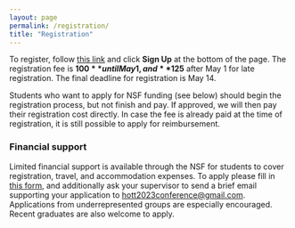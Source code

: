 ```yaml
---
layout: page
permalink: /registration/
title: "Registration"
---
```


To register, follow [this
link](https://starrez.housing.cmu.edu/StarRezPortalConference/go/Conferences/homotopy2023)
and click **Sign Up** at the bottom of the page.
The registration fee is **$100** until May 1, and **$125** after May 1 for late
registration. The final deadline for registration is May 14.

Students who want to apply for NSF funding (see below) should begin the
registration process, but not finish and pay. If approved, we will then pay
their registration cost directly. In case the fee is already paid at the time of
registration, it is still possible to apply for reimbursement.

### Financial support

Limited financial support is available through the NSF for students to cover
registration, travel, and accommodation expenses. To apply please fill in [this
form](https://docs.google.com/forms/d/e/1FAIpQLSciFgKNEMhExLc7w2y6uazRUnfyAmd9OAo2L8MmifWiJjhE9Q/viewform),
and additionally ask your supervisor to send a brief email supporting your
application to
[hott2023conference@gmail.com](mailto:hott2023conference@gmail.com).
Applications from underrepresented groups are especially encouraged. Recent
graduates are also welcome to apply.

